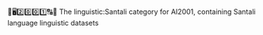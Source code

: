 🧠️🖥️2️⃣️0️⃣️0️⃣️1️⃣️🔠️🔢️ The linguistic:Santali category for AI2001, containing Santali language linguistic datasets
